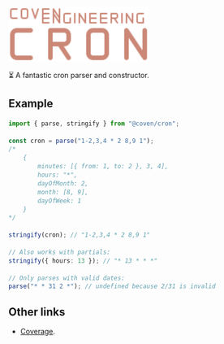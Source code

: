 <img alt="Coven Engineering Cron logo" src="https://raw.githubusercontent.com/covenengineering/libraries/main/@coven/cron/logo.svg" height="108" />

⏳ A fantastic cron parser and constructor.

## Example

```typescript
import { parse, stringify } from "@coven/cron";

const cron = parse("1-2,3,4 * 2 8,9 1");
/*
	{
		minutes: [{ from: 1, to: 2 }, 3, 4],
		hours: "*",
		dayOfMonth: 2,
		month: [8, 9],
		dayOfWeek: 1
	}
*/

stringify(cron); // "1-2,3,4 * 2 8,9 1"

// Also works with partials:
stringify({ hours: 13 }); // "* 13 * * *"

// Only parses with valid dates:
parse("* * 31 2 *"); // undefined because 2/31 is invalid
```

## Other links

- [Coverage](https://coveralls.io/github/covenengineering/libraries).
